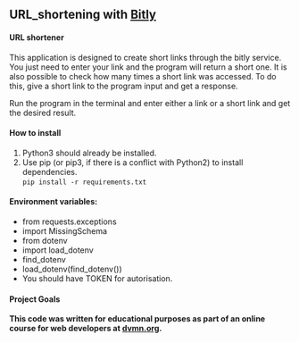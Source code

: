 ## URL_shortening with [Bitly](https://bitly.com/ "Bitly")
#### URL shortener    
This application is designed to create short links through the bitly service. You just need to enter your link and the program will return a short one.
It is also possible to check how many times a short link was accessed. To do this, give a short link to the program input and get a response.

Run the program in the terminal and enter either a link or a short link and get the desired result.
#### How to install  
1. Python3 should already be installed.  
2. Use pip (or pip3, if there is a conflict with Python2) to install dependencies.  
`pip install -r requirements.txt`  

#### Environment variables:
- from requests.exceptions  
- import MissingSchema  
- from dotenv  
- import load_dotenv
- find_dotenv  
- load_dotenv(find_dotenv())  
- You should have TOKEN for autorisation.

#### Project Goals 
**This code was written for educational purposes as part of an online course for web developers at [dvmn.org](https://dvmn.org/modules/).**
